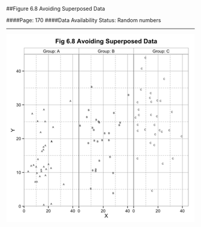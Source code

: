##Figure 6.8 Avoiding Superposed Data

####Page: 170
####Data Availability Status: Random numbers
***
![`Avoiding Superposed Data`](fig06-08_avoiding-superposed-data.png)


